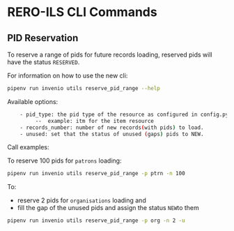 # RERO-ILS CLI Commands

## PID Reservation

To reserve a range of pids for future records loading, 
reserved pids will have the status `RESERVED`.

For information on how to use the new cli:

```bash
pipenv run invenio utils reserve_pid_range --help
```

Available options:

```bash
    - pid_type: the pid type of the resource as configured in config.py,
     	 --  example: itm for the item resource
    - records_number: number of new records(with pids) to load.
    - unused: set that the status of unused (gaps) pids to NEW. 
```

Call examples:

To reserve 100 pids for `patrons` loading:

```bash
pipenv run invenio utils reserve_pid_range -p ptrn -n 100
```

To:

- reserve 2 pids for `organisations` loading and
- fill the gap of the unused pids and assign the status `NEW`to them

```bash
pipenv run invenio utils reserve_pid_range -p org -n 2 -u
```



